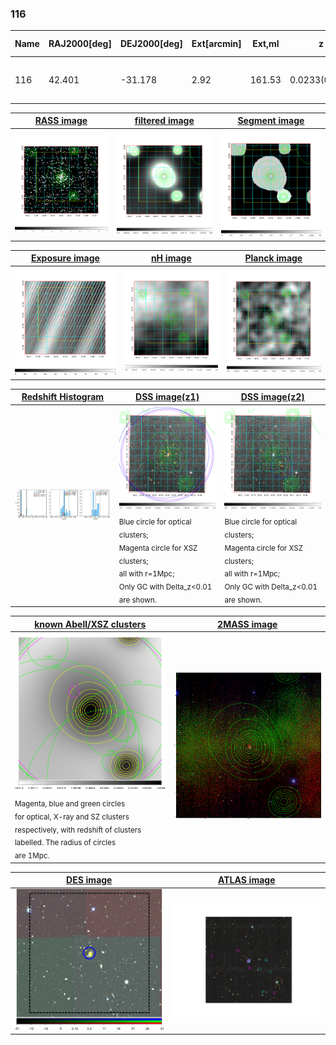 <div STYLE="page-break-after: always;"></div>

### 116

|Name|RAJ2000[deg]|DEJ2000[deg] |Ext[arcmin]| Ext,ml | z | z_src| C|GC(XSZ,Delta_z<0.01)| GC(OPT,Delta_z<0.01)|GC| R_sig[arcmin] | R500[arcmin] | R500[Mpc]| CRsig[c/s] | CR500[c/s] |L500[1E44 erg/s]|F500[1E-12 erg/s/cm^2]| M500[1E14 Msun]|Tx[keV]|Cnt_sig|Beta|Rc[arcmin]|Comment|Alias|
|---|---|---|---|---|---|------|---|--------|---------|----------|---|---|---|---|---|---|---|---|---|---|---|---|---|---|
|116| 42.401| -31.178| 2.92| 161.53| 0.0233(0.005)| z1, z_xsz| B| MCXC| A, N| A, MCXC, N, SPI, XCS| 15.812| 20.810| 0.587| 0.454(0.058)| 0.479(0.062)| 0.095(0.008)| 7.731(0.688)| 0.59(0.03)| 1.56(0.05)| 199.9| 0.852(-0.075+0.082)| 5.683(-0.739+0.740)| -| k365|

|[RASS image](../image/116/116_img.pdf)|[filtered image](../image/116/116_fil.pdf)|[Segment image](../image/116/116_seg.pdf)|
|-------------------|--------------------|-------------------|
| <img src="../image/116/116_img.png" width="300">  | <img src="../image/116/116_fil.png" width="300">   | <img src="../image/116/116_seg.png" width="300">  |

|[Exposure image](../image/116/116_mex.pdf)| [nH image](../image/116/116_nh.pdf)| [Planck image](../image/116/116_p.pdf)|
|-------------------|--------------------|-------------------|
|<img src="../image/116/116_mex.png" width="300">   | <img src="../image/116/116_nh.png" width="300">    | <img src="../image/116/116_p.png" width="300"> |

|[Redshift Histogram](../image/116/116_zg.pdf) | [DSS image(z1)](../image/116/116_dss_z1.pdf)      |  [DSS image(z2)](../image/116/116_dss_z2.pdf)    |
|-------------------|--------------------|-------------------|
|<img src="../image/116/116_zg.png" width="300"> |<img src="../image/116/116_dss_z1.png" width="300"> <sub><br>Blue circle for optical clusters; <br>Magenta circle for XSZ clusters; <br>all with r=1Mpc; <br>Only GC with Delta_z<0.01 are shown. </sub>| <img src="../image/116/116_dss_z2.png" width="300"><sub><br>Blue circle for optical clusters; <br>Magenta circle for XSZ clusters; <br>all with r=1Mpc; <br>Only GC with Delta_z<0.01 are shown. </sub> |

|[known Abell/XSZ clusters](../image/116/116_gc.pdf) | [2MASS image](../image/116/116_2mass.pdf)      |
|-------------------|-------------------|
|<img src=../image/116/116_gc.png width="300"> <br><sub>Magenta, blue and green circles <br>for optical, X-ray and SZ clusters <br>respectively, with redshift of clusters <br>labelled. The radius of circles <br>are 1Mpc.</sub>|<img src="../image/116/116_2mass.png" width="300">  |

|[DES image](../image/116/116_des.pdf)   |[ATLAS image](../image/116/116_s.pdf)        |
|-------------------|-------------------|
| <img src="../image/116/116_des.pdf" width="300">  | <img src="../image/116/116_s.pdf" width="300">  |
